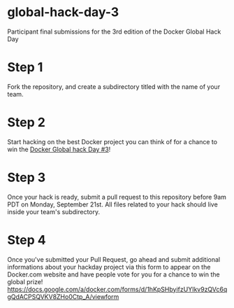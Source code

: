 # global-hack-day-3

Participant final submissions for the 3rd edition of the Docker Global Hack Day

# Step 1
Fork the repository, and create a subdirectory titled with the name of your team.

# Step 2
Start hacking on the best Docker project you can think of for a chance to win the [Docker Global hack Day #3](https://www.docker.com/community/hackathon)!

# Step 3
Once your hack is ready, submit a pull request to this repository before 9am PDT on Monday, September 21st. All files related to your hack should live inside your team's subdirectory.

# Step 4
Once you've submitted your Pull Request, go ahead and submit additional informations about your hackday project via this form to appear on the Docker.com website and have people vote for you for a chance to win the global prize! https://docs.google.com/a/docker.com/forms/d/1hKpSHbyifzUYIkv9zQVc6qgQdACPSQVKV8ZHo0Ctp_A/viewform
